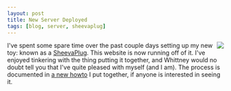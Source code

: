 ```yaml
---
layout: post
title: New Server Deployed
tags: [blog, server, sheevaplug]
---
```


<img src="http://upload.wikimedia.org/wikipedia/commons/thumb/7/7b/SheevaPlug_with_external_drive_enclosure.jpg/300px-SheevaPlug_with_external_drive_enclosure.jpg" style="float:right" />

I've spent some spare time over the past couple days setting up my new toy: known as a [SheevaPlug].  This website is now running off of it.  I've enjoyed tinkering with the thing putting it together, and Whittney would no doubt tell you that I've quite pleased with myself (and I am).  The process is documented in [a new howto] I put together, if anyone is interested in seeing it.

[SheevaPlug]:http://en.wikipedia.org/wiki/SheevaPlug
[a new howto]:/pages/howtos/howto_setup_sheeva_plug.html
